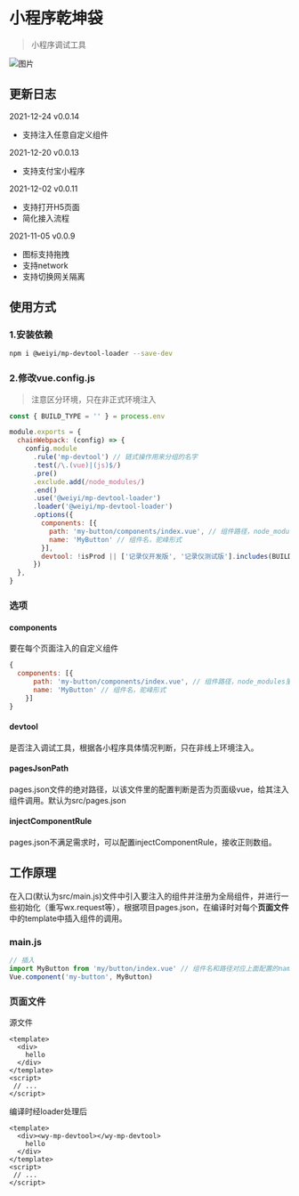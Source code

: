 # 小程序乾坤袋

> 小程序调试工具


![图片](https://qnm.hunliji.com/FgbQbE_gbcuK_wps-JfyE5KwMhIB)



## 更新日志
2021-12-24 v0.0.14
- 支持注入任意自定义组件

2021-12-20 v0.0.13
- 支持支付宝小程序

2021-12-02 v0.0.11
- 支持打开H5页面
- 简化接入流程

2021-11-05 v0.0.9 
- 图标支持拖拽 
- 支持network
- 支持切换网关隔离


## 使用方式

### 1.安装依赖

```bash
npm i @weiyi/mp-devtool-loader --save-dev
```

### 2.修改vue.config.js
> 注意区分环境，只在非正式环境注入

```javascript
const { BUILD_TYPE = '' } = process.env

module.exports = {
  chainWebpack: (config) => {
    config.module
      .rule('mp-devtool') // 链式操作用来分组的名字
      .test(/\.(vue)|(js)$/)
      .pre()
      .exclude.add(/node_modules/)
      .end()
      .use('@weiyi/mp-devtool-loader')
      .loader('@weiyi/mp-devtool-loader')
      .options({
        components: [{
          path: 'my-button/components/index.vue', // 组件路径，node_modules里的组件，或相对main.js的相对路径，如./components/my-button/index.vue
          name: 'MyButton' // 组件名，驼峰形式
        }],
        devtool: !isProd || ['记录仪开发版', '记录仪测试版'].includes(BUILD_TYPE) // 注意区分环境，根据项目实际情况配置
      })
  },
}
```

### 选项

#### components
要在每个页面注入的自定义组件
```javascript
{
  components: [{
      path: 'my-button/components/index.vue', // 组件路径，node_modules里的组件，或相对main.js的相对路径，如./components/my-button/index.vue
      name: 'MyButton' // 组件名，驼峰形式
    }]
}
```

#### devtool
是否注入调试工具，根据各小程序具体情况判断，只在非线上环境注入。


#### pagesJsonPath
pages.json文件的绝对路径，以该文件里的配置判断是否为页面级vue，给其注入组件调用。默认为src/pages.json

#### injectComponentRule
pages.json不满足需求时，可以配置injectComponentRule，接收正则数组。
## 工作原理
在入口(默认为src/main.js)文件中引入要注入的组件并注册为全局组件，并进行一些初始化（重写wx.request等），根据项目pages.json，在编译时对每个**页面文件**中的template中插入组件的调用。

### main.js
```javascript
// 插入
import MyButton from 'my/button/index.vue' // 组件名和路径对应上面配置的name和path，所以是相对main.js的路径
Vue.component('my-button', MyButton)
```

### 页面文件
源文件
```vue
<template>
  <div>
    hello
  </div>
</template>
<script>
 // ...
</script>
```

编译时经loader处理后
```vue
<template>
  <div><wy-mp-devtool></wy-mp-devtool>
    hello
  </div>
</template>
<script>
 // ...
</script>
```


